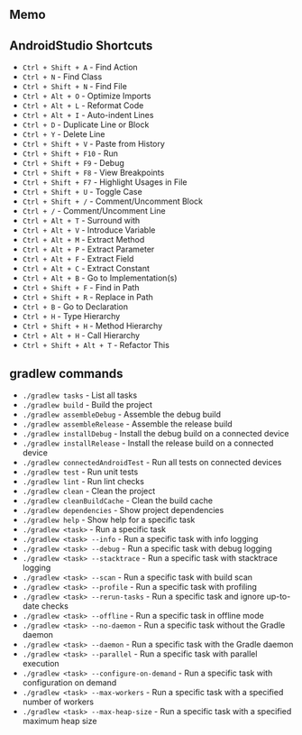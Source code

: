 ## Memo

## AndroidStudio Shortcuts
- `Ctrl + Shift + A` - Find Action
- `Ctrl + N` - Find Class
- `Ctrl + Shift + N` - Find File
- `Ctrl + Alt + O` - Optimize Imports
- `Ctrl + Alt + L` - Reformat Code
- `Ctrl + Alt + I` - Auto-indent Lines
- `Ctrl + D` - Duplicate Line or Block
- `Ctrl + Y` - Delete Line
- `Ctrl + Shift + V` - Paste from History
- `Ctrl + Shift + F10` - Run
- `Ctrl + Shift + F9` - Debug
- `Ctrl + Shift + F8` - View Breakpoints
- `Ctrl + Shift + F7` - Highlight Usages in File
- `Ctrl + Shift + U` - Toggle Case
- `Ctrl + Shift + /` - Comment/Uncomment Block
- `Ctrl + /` - Comment/Uncomment Line
- `Ctrl + Alt + T` - Surround with
- `Ctrl + Alt + V` - Introduce Variable
- `Ctrl + Alt + M` - Extract Method
- `Ctrl + Alt + P` - Extract Parameter
- `Ctrl + Alt + F` - Extract Field
- `Ctrl + Alt + C` - Extract Constant
- `Ctrl + Alt + B` - Go to Implementation(s)
- `Ctrl + Shift + F` - Find in Path
- `Ctrl + Shift + R` - Replace in Path
- `Ctrl + B` - Go to Declaration
- `Ctrl + H` - Type Hierarchy
- `Ctrl + Shift + H` - Method Hierarchy
- `Ctrl + Alt + H` - Call Hierarchy
- `Ctrl + Shift + Alt + T` - Refactor This

## gradlew commands
- `./gradlew tasks` - List all tasks
- `./gradlew build` - Build the project
- `./gradlew assembleDebug` - Assemble the debug build
- `./gradlew assembleRelease` - Assemble the release build
- `./gradlew installDebug` - Install the debug build on a connected device
- `./gradlew installRelease` - Install the release build on a connected device
- `./gradlew connectedAndroidTest` - Run all tests on connected devices
- `./gradlew test` - Run unit tests
- `./gradlew lint` - Run lint checks
- `./gradlew clean` - Clean the project
- `./gradlew cleanBuildCache` - Clean the build cache
- `./gradlew dependencies` - Show project dependencies
- `./gradlew help` - Show help for a specific task
- `./gradlew <task>` - Run a specific task
- `./gradlew <task> --info` - Run a specific task with info logging
- `./gradlew <task> --debug` - Run a specific task with debug logging
- `./gradlew <task> --stacktrace` - Run a specific task with stacktrace logging
- `./gradlew <task> --scan` - Run a specific task with build scan
- `./gradlew <task> --profile` - Run a specific task with profiling
- `./gradlew <task> --rerun-tasks` - Run a specific task and ignore up-to-date checks
- `./gradlew <task> --offline` - Run a specific task in offline mode
- `./gradlew <task> --no-daemon` - Run a specific task without the Gradle daemon
- `./gradlew <task> --daemon` - Run a specific task with the Gradle daemon
- `./gradlew <task> --parallel` - Run a specific task with parallel execution
- `./gradlew <task> --configure-on-demand` - Run a specific task with configuration on demand
- `./gradlew <task> --max-workers` - Run a specific task with a specified number of workers
- `./gradlew <task> --max-heap-size` - Run a specific task with a specified maximum heap size